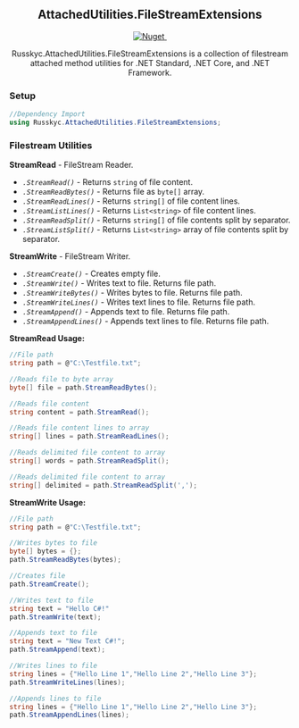﻿<h2 align="center">AttachedUtilities.FileStreamExtensions</h2>

<p align="center">
    <a href="https://www.nuget.org/packages/Russkyc.AttachedUtilities.FilestreamExtensions">
        <img src="https://img.shields.io/nuget/v/Russkyc.AttachedUtilities.FilestreamExtensions?color=1f72de" alt="Nuget">
    </a>
    <a href="#">
        <img src="https://img.shields.io/badge/-.NET%20Standard%202.0-blueviolet?color=1f72de&label=NET" alt="">
    </a>
</p>

<p align="center">
<a>Russkyc.AttachedUtilities.FileStreamExtensions</a> is a collection of filestream attached method utilities for .NET Standard, .NET Core, and .NET Framework.
</p>

### Setup
```csharp
//Dependency Import
using Russkyc.AttachedUtilities.FileStreamExtensions;
```

### Filestream Utilities

**StreamRead** - FileStream Reader.
- _`.StreamRead()`_ - Returns `string` of file content.
- _`.StreamReadBytes()`_ - Returns file as `byte[]` array.
- _`.StreamReadLines()`_ - Returns `string[]` of file content lines.
- _`.StreamListLines()`_ - Returns `List<string>` of file content lines.
- _`.StreamReadSplit()`_ - Returns `string[]` of file contents split by separator.
- _`.StreamListSplit()`_ - Returns `List<string>` array of file contents split by separator.

**StreamWrite** - FileStream Writer.
- _`.StreamCreate()`_ - Creates empty file.
- _`.StreamWrite()`_ - Writes text to file. Returns file path.
- _`.StreamWriteBytes()`_ - Writes bytes to file. Returns file path.
- _`.StreamWriteLines()`_ - Writes text lines to file. Returns file path.
- _`.StreamAppend()`_ - Appends text to file. Returns file path.
- _`.StreamAppendLines()`_ - Appends text lines to file. Returns file path.

**StreamRead Usage:**

```csharp
//File path
string path = @"C:\Testfile.txt";

//Reads file to byte array
byte[] file = path.StreamReadBytes();

//Reads file content
string content = path.StreamRead();

//Reads file content lines to array
string[] lines = path.StreamReadLines();

//Reads delimited file content to array
string[] words = path.StreamReadSplit();

//Reads delimited file content to array
string[] delimited = path.StreamReadSplit(',');
```

**StreamWrite Usage:**

```csharp
//File path
string path = @"C:\Testfile.txt";

//Writes bytes to file
byte[] bytes = {};
path.StreamReadBytes(bytes);

//Creates file
path.StreamCreate();

//Writes text to file
string text = "Hello C#!"
path.StreamWrite(text);

//Appends text to file
string text = "New Text C#!";
path.StreamAppend(text);

//Writes lines to file
string lines = {"Hello Line 1","Hello Line 2","Hello Line 3"};
path.StreamWriteLines(lines);

//Appends lines to file
string lines = {"Hello Line 1","Hello Line 2","Hello Line 3"};
path.StreamAppendLines(lines);
```
